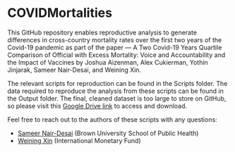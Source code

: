 # COVIDMortalities
This GitHub repository enables reproductive analysis to generate differences in cross-country mortality rates over the first two years of the Covid-19 pandemic as part of the paper — A Two Covid-19 Years Quartile Comparison of Official with Excess Mortality: Voice and Accountability and the Impact of Vaccines by Joshua Aizenman, Alex Cukierman, Yothin Jinjarak, Sameer Nair-Desai, and Weining Xin. 

The relevant scripts for reproduction can be found in the Scripts folder. The data required to reproduce the analysis from these scripts can be found in the Output folder. The final, cleaned dataset is too large to store on GitHub, so please visit this [Google Drive link](https://docs.google.com/spreadsheets/d/1u0V9PWR2U1WSb68sGfzRtrA5vjDd7TqX/edit?usp=sharing&ouid=117879657768539838552&rtpof=true&sd=true) to access and download.

Feel free to reach out to the authors of these scripts with any questions:

- [Sameer Nair-Desai](snairdesa@gmail.com) (Brown University School of Public Health)
- [Weining Xin](weiningx@usc.edu) (International Monetary Fund)
